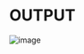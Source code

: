 # OUTPUT

![image](https://user-images.githubusercontent.com/118898356/203548159-49ddbfb0-4b20-4192-84c3-2fa17b9cdeff.png)
